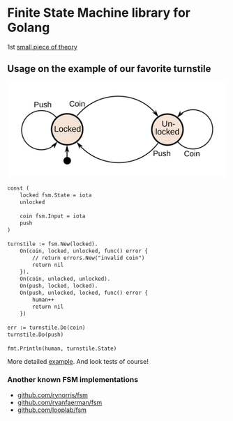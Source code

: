 # Finite State Machine library for Golang

1st [small piece of theory](https://en.wikipedia.org/wiki/Finite-state_machine)

## Usage on the example of our favorite turnstile

![turnstile diagram](example/turnstile.svg)

```golang
const (
    locked fsm.State = iota
    unlocked

    coin fsm.Input = iota
    push
)

turnstile := fsm.New(locked).
    On(coin, locked, unlocked, func() error {
        // return errors.New("invalid coin")
        return nil
    }).
    On(coin, unlocked, unlocked).
    On(push, locked, locked).
    On(push, unlocked, locked, func() error {
        human++
        return nil
    })

err := turnstile.Do(coin)
turnstile.Do(push)

fmt.Println(human, turnstile.State)
```

More detailed [example](example/main.go). And look tests of course!

### Another known FSM implementations

* [github.com/rynorris/fsm](https://github.com/rynorris/fsm)
* [github.com/ryanfaerman/fsm](https://github.com/ryanfaerman/fsm)
* [github.com/looplab/fsm](https://github.com/looplab/fsm)